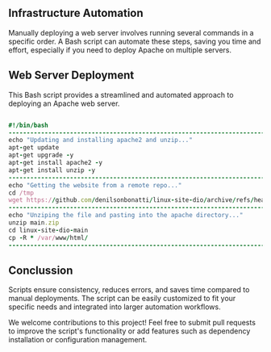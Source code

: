 ## Infrastructure Automation
Manually deploying a web server involves running several commands in a specific order. A Bash script can automate these steps, saving you time and effort, especially if you need to deploy Apache on multiple servers.

## Web Server Deployment
This Bash script provides a streamlined and automated approach to deploying an Apache web server.

```ruby

#!/bin/bash
----------------------------------------------------------------------------------
echo "Updating and installing apache2 and unzip..."
apt-get update
apt-get upgrade -y
apt-get install apache2 -y
apt-get install unzip -y
----------------------------------------------------------------------------------
echo "Getting the website from a remote repo..."
cd /tmp
wget https://github.com/denilsonbonatti/linux-site-dio/archive/refs/heads/main.zip
----------------------------------------------------------------------------------
echo "Unziping the file and pasting into the apache directory..."
unzip main.zip
cd linux-site-dio-main
cp -R * /var/www/html/
----------------------------------------------------------------------------------

```
## Conclussion
Scripts ensure consistency, reduces errors, and saves time compared to manual deployments. The script can be easily customized to fit your specific needs and integrated into larger automation workflows.

We welcome contributions to this project! Feel free to submit pull requests to improve the script's functionality or add features such as dependency installation or configuration management.
